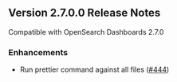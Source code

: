 ## Version 2.7.0.0 Release Notes

Compatible with OpenSearch Dashboards 2.7.0

### Enhancements

* Run prettier command against all files ([#444](https://github.com/opensearch-project/anomaly-detection-dashboards-plugin/pull/444))
